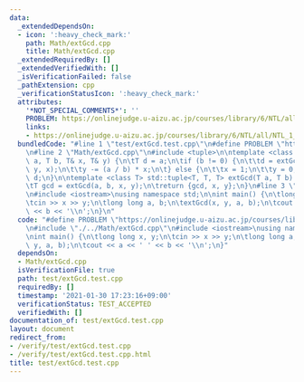 ```yaml
---
data:
  _extendedDependsOn:
  - icon: ':heavy_check_mark:'
    path: Math/extGcd.cpp
    title: Math/extGcd.cpp
  _extendedRequiredBy: []
  _extendedVerifiedWith: []
  _isVerificationFailed: false
  _pathExtension: cpp
  _verificationStatusIcon: ':heavy_check_mark:'
  attributes:
    '*NOT_SPECIAL_COMMENTS*': ''
    PROBLEM: https://onlinejudge.u-aizu.ac.jp/courses/library/6/NTL/all/NTL_1_E
    links:
    - https://onlinejudge.u-aizu.ac.jp/courses/library/6/NTL/all/NTL_1_E
  bundledCode: "#line 1 \"test/extGcd.test.cpp\"\n#define PROBLEM \"https://onlinejudge.u-aizu.ac.jp/courses/library/6/NTL/all/NTL_1_E\"\
    \n#line 2 \"Math/extGcd.cpp\"\n#include <tuple>\n\ntemplate <class T> T extGcd(T\
    \ a, T b, T& x, T& y) {\n\tT d = a;\n\tif (b != 0) {\n\t\td = extGcd(b, a % b,\
    \ y, x);\n\t\ty -= (a / b) * x;\n\t} else {\n\t\tx = 1;\n\t\ty = 0;\n\t}\n\treturn\
    \ d;\n}\n\ntemplate <class T> std::tuple<T, T, T> extGcd(T a, T b) {\n\tT x, y;\n\
    \tT gcd = extGcd(a, b, x, y);\n\treturn {gcd, x, y};\n}\n#line 3 \"test/extGcd.test.cpp\"\
    \n#include <iostream>\nusing namespace std;\n\nint main() {\n\tlong long x, y;\n\
    \tcin >> x >> y;\n\tlong long a, b;\n\textGcd(x, y, a, b);\n\tcout << a << ' '\
    \ << b << '\\n';\n}\n"
  code: "#define PROBLEM \"https://onlinejudge.u-aizu.ac.jp/courses/library/6/NTL/all/NTL_1_E\"\
    \n#include \"./../Math/extGcd.cpp\"\n#include <iostream>\nusing namespace std;\n\
    \nint main() {\n\tlong long x, y;\n\tcin >> x >> y;\n\tlong long a, b;\n\textGcd(x,\
    \ y, a, b);\n\tcout << a << ' ' << b << '\\n';\n}"
  dependsOn:
  - Math/extGcd.cpp
  isVerificationFile: true
  path: test/extGcd.test.cpp
  requiredBy: []
  timestamp: '2021-01-30 17:23:16+09:00'
  verificationStatus: TEST_ACCEPTED
  verifiedWith: []
documentation_of: test/extGcd.test.cpp
layout: document
redirect_from:
- /verify/test/extGcd.test.cpp
- /verify/test/extGcd.test.cpp.html
title: test/extGcd.test.cpp
---
```


